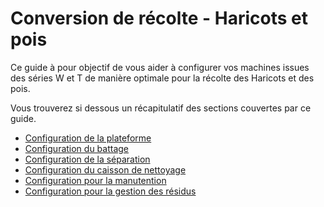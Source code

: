 # Conversion de récolte - Haricots et pois

Ce guide à pour objectif de vous aider à configurer vos machines issues des séries W et T de manière optimale pour la récolte des Haricots et des pois.

Vous trouverez si dessous un récapitulatif des sections couvertes par ce guide.


* [Configuration de la plateforme](plateforme.md)
* [Configuration du battage](battage.md)
* [Configuration de la séparation](separation.md)
* [Configuration du caisson de nettoyage](caisson.md)
* [Configuration pour la manutention](manutention.md)
* [Configuration pour la gestion des résidus](residu.md)
